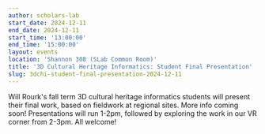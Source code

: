 ```yaml
---
author: scholars-lab
start_date: 2024-12-11
end_date: 2024-12-11
start_time: '13:00:00'
end_time: '15:00:00'
layout: events
location: 'Shannon 308 (SLab Common Room)'
title: '3D Cultural Heritage Informatics: Student Final Presentation'
slug: 3dchi-student-final-presentation-2024-12-11
---
```


Will Rourk's fall term 3D cultural heritage informatics students will present their final work, based on fieldwork at regional sites. More info coming soon! Presentations will run 1-2pm, followed by exploring the work in our VR corner from 2-3pm. All welcome!